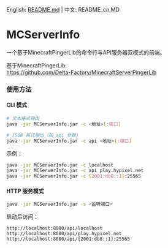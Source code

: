 English: [README.md](README.md) | 中文: README_cn.MD
# MCServerInfo
一个基于MinecraftPingerLib的命令行与API服务器双模式的前端。

基于MinecraftPingerLib:  
https://github.com/Delta-Factory/MinecraftServerPingerLib  

### 使用方法

#### CLI 模式
```bash
# 文本格式输出
java -jar MCServerInfo.jar -c <地址>[:端口]

# JSON 格式输出（加 api 参数）
java -jar MCServerInfo.jar -c api <地址>[:端口]
```

示例：
```bash
java -jar MCServerInfo.jar -c localhost
java -jar MCServerInfo.jar -c api play.hypixel.net
java -jar MCServerInfo.jar -c [2001:db8::1]:25565
```

#### HTTP 服务模式
```bash
java -jar MCServerInfo.jar -s <监听端口>
```

启动后访问：
```
http://localhost:8080/api/localhost
http://localhost:8080/api/play.hypixel.net
http://localhost:8080/api/[2001:db8::1]:25565
```

